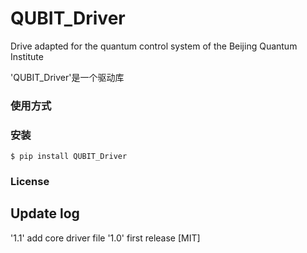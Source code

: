 # QUBIT_Driver 

Drive adapted for the quantum control system of the Beijing Quantum Institute

'QUBIT_Driver'是一个驱动库

### 使用方式

### 安装

```
$ pip install QUBIT_Driver
```


### License
## Update log
'1.1' add core driver file
'1.0' first release
[MIT]
